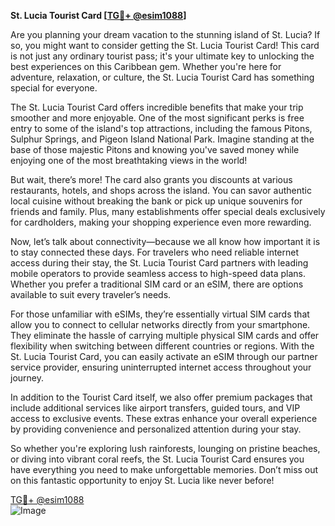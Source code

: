 **St. Lucia Tourist Card [[TG💪+ @esim1088](https://t.me/s/esim1088)]**

Are you planning your dream vacation to the stunning island of St. Lucia? If so, you might want to consider getting the St. Lucia Tourist Card! This card is not just any ordinary tourist pass; it's your ultimate key to unlocking the best experiences on this Caribbean gem. Whether you're here for adventure, relaxation, or culture, the St. Lucia Tourist Card has something special for everyone.

The St. Lucia Tourist Card offers incredible benefits that make your trip smoother and more enjoyable. One of the most significant perks is free entry to some of the island's top attractions, including the famous Pitons, Sulphur Springs, and Pigeon Island National Park. Imagine standing at the base of those majestic Pitons and knowing you've saved money while enjoying one of the most breathtaking views in the world!

But wait, there’s more! The card also grants you discounts at various restaurants, hotels, and shops across the island. You can savor authentic local cuisine without breaking the bank or pick up unique souvenirs for friends and family. Plus, many establishments offer special deals exclusively for cardholders, making your shopping experience even more rewarding.

Now, let’s talk about connectivity—because we all know how important it is to stay connected these days. For travelers who need reliable internet access during their stay, the St. Lucia Tourist Card partners with leading mobile operators to provide seamless access to high-speed data plans. Whether you prefer a traditional SIM card or an eSIM, there are options available to suit every traveler’s needs.

For those unfamiliar with eSIMs, they’re essentially virtual SIM cards that allow you to connect to cellular networks directly from your smartphone. They eliminate the hassle of carrying multiple physical SIM cards and offer flexibility when switching between different countries or regions. With the St. Lucia Tourist Card, you can easily activate an eSIM through our partner service provider, ensuring uninterrupted internet access throughout your journey.

In addition to the Tourist Card itself, we also offer premium packages that include additional services like airport transfers, guided tours, and VIP access to exclusive events. These extras enhance your overall experience by providing convenience and personalized attention during your stay.

So whether you're exploring lush rainforests, lounging on pristine beaches, or diving into vibrant coral reefs, the St. Lucia Tourist Card ensures you have everything you need to make unforgettable memories. Don’t miss out on this fantastic opportunity to enjoy St. Lucia like never before!

[TG💪+ @esim1088](https://t.me/s/esim1088)  
![Image](https://i.postimg.cc/Y0z9fWf4/image.png)